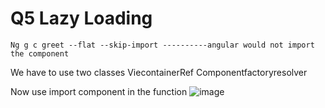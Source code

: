 # Q5 Lazy Loading

```Ng g c greet --flat --skip-import ----------angular would not import the component```

We have to use two classes
ViecontainerRef
Componentfactoryresolver

Now use import component in the function
![image](./assets/ll.png)